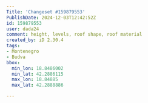 ```yaml
---
Title: 'Changeset #159879553'
PublishDate: 2024-12-03T12:42:52Z
id: 159879553
user: dada24
comment: height, levels, roof shape, roof material
created_by: iD 2.30.4
tags:
- Montenegro
- Budva
bbox:
  min_lon: 18.8486002
  min_lat: 42.2886115
  max_lon: 18.84885
  max_lat: 42.2888886

---
```

